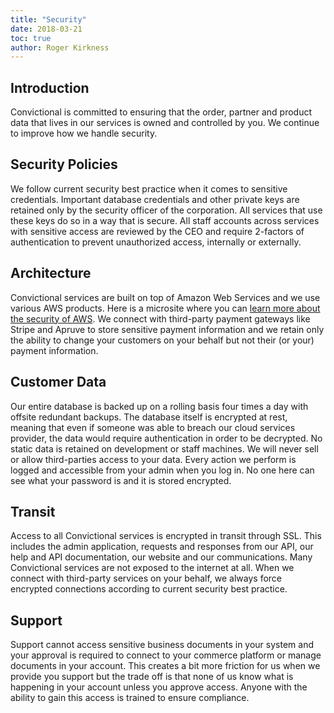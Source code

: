 ```yaml
---
title: "Security"
date: 2018-03-21
toc: true
author: Roger Kirkness
---
```

## Introduction

Convictional is committed to ensuring that the order, partner and product data that lives in our services is owned and controlled by you. We continue to improve how we handle security.

## Security Policies

We follow current security best practice when it comes to sensitive credentials. Important database credentials and other private keys are retained only by the security officer of the corporation. All services that use these keys do so in a way that is secure. All staff accounts across services with sensitive access are reviewed by the CEO and require 2-factors of authentication to prevent unauthorized access, internally or externally.

## Architecture

Convictional services are built on top of Amazon Web Services and we use various AWS products. Here is a microsite where you can [learn more about the security of AWS](https://aws.amazon.com/security/). We connect with third-party payment gateways like Stripe and Apruve to store sensitive payment information and we retain only the ability to change your customers on your behalf but not their (or your) payment information.

## Customer Data

Our entire database is backed up on a rolling basis four times a day with offsite redundant backups. The database itself is encrypted at rest, meaning that even if someone was able to breach our cloud services provider, the data would require authentication in order to be decrypted. No static data is retained on development or staff machines. We will never sell or allow third-parties access to your data. Every action we perform is logged and accessible from your admin when you log in. No one here can see what your password is and it is stored encrypted. 

## Transit

Access to all Convictional services is encrypted in transit through SSL. This includes the admin application, requests and responses from our API, our help and API documentation, our website and our communications. Many Convictional services are not exposed to the internet at all. When we connect with third-party services on your behalf, we always force encrypted connections according to current security best practice.

## Support

Support cannot access sensitive business documents in your system and your approval is required to connect to your commerce platform or manage documents in your account. This creates a bit more friction for us when we provide you support but the trade off is that none of us know what is happening in your account unless you approve access. Anyone with the ability to gain this access is trained to ensure compliance.
